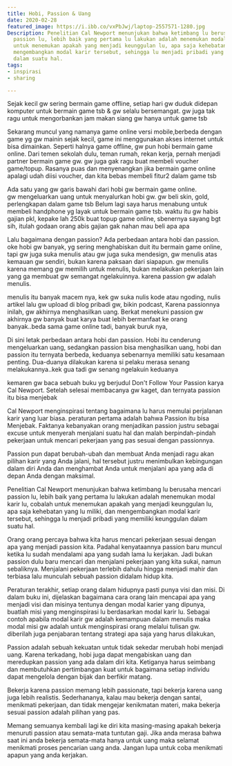 ```yaml
---
title: Hobi, Passion & Uang
date: 2020-02-28
featured_image: https://i.ibb.co/vxPbJwj/laptop-2557571-1280.jpg
Description: Penelitian Cal Newport menunjukan bahwa ketimbang lu berusaha mencari
  passion lu, lebih baik yang pertama lu lakukan adalah menemukan modal karir lu, cobalah
  untuk menemukan apakah yang menjadi keunggulan lu, apa saja kehebatan yang lu miliki, dan
  mengembangkan modal karir tersebut, sehingga lu menjadi pribadi yang memiliki keunggulan
  dalam suatu hal.
tags:
- inspirasi
- sharing

---
```

Sejak kecil gw sering bermain game offline, setiap hari gw duduk didepan komputer untuk bermain game tsb & gw selalu bersemangat. gw juga tak ragu untuk mengorbankan jam makan siang gw hanya untuk game tsb

Sekarang muncul yang namanya game online versi mobile,berbeda dengan game yg gw mainin sejak kecil, game ini menggunakan akses internet untuk bisa dimainkan. Seperti halnya game offline, gw pun hobi bermain game online. Dari temen sekolah dulu, teman rumah, rekan kerja,  pernah menjadi partner bermain game gw. gw juga gak ragu buat membeli voucher game/topup. Rasanya puas dan menyenangkan jika bermain game online apalagi udah diisi voucher, dan kita bebas membeli fitur2 dalam game tsb

Ada satu yang gw garis bawahi dari hobi gw bermain game online. gw mengeluarkan uang untuk menyalurkan hobi gw. gw beli skin, gold, perlengkapan dalam game tsb Belum lagi saya harus menabung untuk membeli handphone yg layak untuk bermain game tsb. waktu itu gw habis gajian pkl, kepake lah 250k buat topup game online, sbenernya sayang bgt sih, itulah godaan orang abis gajian gak nahan mau beli apa apa

Lalu bagaimana dengan passion? Ada perbedaan antara hobi dan passion. oke hobi gw banyak, yg sering menghabiskan duit itu bermain game online, tapi gw juga suka menulis atau gw juga suka mendesign, gw menulis atas kemauan gw sendiri, bukan karena paksaan dari siapapun. gw menulis karena memang gw memilih untuk menulis, bukan melakukan pekerjaan lain yang ga membuat gw semangat ngelakuinnya. karena passion gw adalah menulis.

menulis itu banyak macem nya, kek gw suka nulis kode atau ngoding, nulis artikel lalu gw upload di blog pribadi gw, bikin podcast, Karena passionnya inilah, gw akhirnya menghasilkan uang. Berkat menekuni passion gw akhirnya gw banyak buat karya buat lebih bermanfaat ke orang banyak..beda sama game online tadi, banyak buruk nya,

Di sini letak perbedaan antara hobi dan passion. Hobi itu cenderung mengeluarkan uang, sedangkan passion bisa menghasilkan uang, hobi dan passion itu ternyata berbeda, keduanya sebenarnya memiliki satu kesamaan penting. Dua-duanya dilakukan karena si pelaku merasa senang melakukannya..kek gua tadi gw senang ngelakuin keduanya

kemaren gw baca sebuah buku yg berjudul Don't Follow Your Passion karya Cal Newport. Setelah selesai membacanya gw kaget, dan ternyata passion itu bisa menjebak

Cal Newport menginspirasi tentang bagaimana lu harus memulai perjalanan karir yang luar biasa.
peraturan pertama adalah bahwa Passion itu bisa Menjebak. Faktanya kebanyakan orang menjadikan passion justru sebagai excuse untuk menyerah menjalani suatu hal dan malah berpindah-pindah pekerjaan untuk mencari pekerjaan yang pas sesuai dengan passionnya.

Passion pun dapat berubah-ubah dan membuat Anda menjadi ragu akan pilihan karir yang Anda jalani, hal tersebut justru menimbulkan kebingungan dalam diri Anda dan menghambat Anda untuk menjalani apa yang ada di depan Anda dengan maksimal.

Penelitian Cal Newport menunjukan bahwa ketimbang lu berusaha mencari passion lu, lebih baik yang pertama lu lakukan adalah menemukan modal karir lu, cobalah untuk menemukan apakah yang menjadi keunggulan lu, apa saja kehebatan yang lu miliki, dan mengembangkan modal karir tersebut, sehingga lu menjadi pribadi yang memiliki keunggulan dalam suatu hal.

Orang orang percaya bahwa kita harus mencari pekerjaan sesuai dengan apa yang menjadi passion kita. Padahal kenyataannya passion baru muncul ketika lu sudah mendalami apa yang sudah lama lu kerjakan. Jadi bukan passion dulu baru mencari dan menjalani pekerjaan yang kita sukai, namun sebaliknya. Menjalani pekerjaan terlebih dahulu hingga menjadi mahir dan terbiasa lalu munculah sebuah passion didalam hidup kita.

Peraturan terakhir, setiap orang dalam hidupnya pasti punya visi dan misi. Di dalam buku ini, dijelaskan bagaimana cara orang lain mencapai apa yang menjadi visi dan misinya tentunya dengan modal karier yang dipunya, buatlah misi yang menginspirasi lu berdasarkan modal karir lu. Sebagai contoh apabila modal karir gw adalah kemampuan dalam menulis maka modal misi gw adalah untuk menginspirasi orang melalui tulisan gw. diberilah juga penjabaran tentang strategi apa saja yang harus dilakukan,

Passion adalah sebuah kekuatan untuk tidak sekedar merubah hobi menjadi uang. Karena terkadang, hobi juga dapat mengabiskan uang dan meredupkan passion yang ada dalam diri kita. Ketiganya harus seimbang dan membutuhkan pertimbangan kuat untuk bagaimana setiap individu dapat mengelola dengan bijak dan berfikir matang.

Bekerja karena passion memang lebih passionate, tapi bekerja karena uang juga lebih realistis. Sederhananya, kalau mau bekerja dengan santai, menikmati pekerjaan, dan tidak mengejar kenikmatan materi, maka bekerja sesuai passion adalah pilihan yang pas.

Memang semuanya kembali lagi ke diri kita masing-masing apakah bekerja menuruti passion atau semata-mata tuntutan gaji. Jika anda merasa bahwa saat ini anda bekerja semata-mata hanya untuk uang maka selamat menikmati proses pencarian uang anda. Jangan lupa untuk coba menikmati apapun yang anda kerjakan.